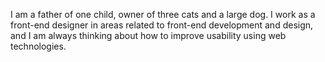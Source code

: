 I am a father of one child, owner of three cats and a large dog. I work as a front-end designer in areas related to front-end development and design, and I am always thinking about how to improve usability using web technologies.
